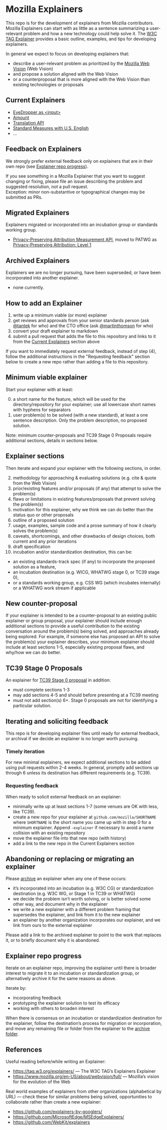 # Mozilla Explainers

This repo is for the development of explainers from Mozilla contributors.
Mozilla Explainers can start with as little as a sentence summarizing a user-relevant problem
and how a new technology could help solve it.
The [W3C TAG Explainer](https://tag.w3.org/explainers/) provides a basic outline, examples, and tips for developing explainers.

In general we expect to focus on developing explainers that:
* describe a user-relevant problem as prioritized by the [Mozilla Web Vision](https://www.mozilla.org/en-US/about/webvision/full/) (Web Vision)
* and propose a solution aligned with the Web Vision
* or a counterproposal that is more aligned with the Web Vision than existing technologies or proposals

## Current Explainers
* [EyeDropper as &lt;input>](eyedropper-input.md)
* [Amount](amount.md)
* [Translation API](translation.md)
* [Standard Measures with U.S. English](standard-measures-en-us.md)
* ...

## Feedback on Explainers
We strongly prefer external feedback only on explainers that are in their own repo (see [Explainer repo progress](#explainer-repo-progress)).

If you see something in a Mozilla Explainer that you want to suggest changing or fixing, please file an issue describing the problem and suggested resolution, not a pull request.  
Exception: minor non-substantive or typographical changes may be submitted as PRs.

## Migrated Explainers
Explainers migrated or incorporated into an incubation group or standards working group.

* [Privacy-Preserving Attribution Measurement API](https://github.com/mozilla/explainers/tree/main/archive/ppa-experiment), moved to PATWG as [Privacy-Preserving Attribution: Level 1](https://w3c.github.io/ppa/)

## Archived Explainers
Explainers we are no longer pursuing, have been superseded, or have been incorporated into another explainer.
* none currently.

## How to add an Explainer
1. write up a minimum viable (or more) explainer
2. get reviews and approvals from your senior standards person (ask [@tantek](https://github.com/tantek) for who) and the CTO office (ask [@martinthomson](https://github.com/martinthomson) for who)
3. convert your draft explainer to markdown
4. submit a pull request that adds the file to this repository and links to it from the [Current Explainers](#current-explainers) section above

If you want to immediately request external feedback, instead of step (4), follow the additional instructions in the "Requesting feedback" section below to create a new repo rather than adding a file to this repository.

## Minimum viable explainer
Start your explainer with at least:

0. a short name for the feature, which will be used for the directory/repository for your explainer; use all lowercase short names with hyphens for separators
1. user problem(s) to be solved (with a new standard), at least a one sentence description. Only the problem description, no proposed solution.

Note: minimum counter-proposals and TC39 Stage 0 Proposals require additional sections, details in sections below.

## Explainer sections
Then iterate and expand your explainer with the following sections, in order.

2. methodology for approaching & evaluating solutions (e.g. cite & quote from the Web Vision)
3. prior/existing features and/or proposals (if any) that attempt to solve the problem(s)
4. flaws or limitations in existing features/proposals that prevent solving the problem(s)
5. motivation for this explainer, why we think we can do better than the status quo or other proposals
6. outline of a proposed solution
7. usage, examples, sample code and a prose summary of how it clearly solves the problem(s)
8. caveats, shortcomings, and other drawbacks of design choices, both current and any prior iterations
9. draft specification
10. incubation and/or standardization destination, this can be:
 * an existing standards-track spec (if any) to incorporate the proposed solution as a feature,
 * an incubation destination (e.g. WICG, WHATWG stage 0, or TC39 stage 0),
 * or a standards working group, e.g. CSS WG (which incubates internally) or a WHATWG work stream if applicable

## New counter-proposal
If your explainer is intended to be a counter-proposal to an existing public explainer or group proposal, 
your explainer should include enough additional sections to provide a useful contribution 
to the existing conversation around the problem(s) being solved, and approaches already being explored. 
For example, if someone else has proposed an API to solve the problem(s) your explainer describes, 
your minimum explainer should include at least sections 1-5, 
especially existing proposal flaws, and why/how we can do better.

## TC39 Stage 0 Proposals
An explainer for [TC39 Stage 0 proposal](https://tc39.es/process-document/) in addition:
* must complete sections 1-3
* may add sections 4-5 and should before presenting at a TC39 meeting
* must not add section(s) 6+. Stage 0 proposals are not for identifying a particular solution.

## Iterating and soliciting feedback
This repo is for developing explainer files until ready for external feedback, 
or archival if we decide an explainer is no longer worth pursuing.

### Timely iteration
For new minimal explainers, 
we expect additional sections to be added 
using pull requests 
within 2-4 weeks.
In general, promptly add sections up through 6 unless its destination has different requirements (e.g. TC39).

### Requesting feedback
When ready to solicit external feedback on an explainer:
* minimally write up at least sections 1-7 (some venues are OK with less, like TC39).
* create a new repo for your explainer at `github.com/mozilla/SHORTNAME`
  where `SHORTNAME` is the short name you came up with in step 0 for a minimum explainer.
  Append `-explainer` if necessary to avoid a name collision with an existing repository
* move the explainer file into that new repo (with history)
* add a link to the new repo in the Current Explainers section

## Abandoning or replacing or migrating an explainer
Please [archive](https://github.com/mozilla/explainers/tree/main/archive) an explainer when any one of these occurs:
* it’s incorporated into an incubation (e.g. W3C CG) or standardization destination (e.g. W3C WG, or Stage 1 in TC39 or WHATWG)
* we decide the problem isn’t worth solving, or is better solved some other way, and document why in the explainer
* we write a new explainer with a different problem framing that supersedes the explainer, and link from it to the new explainer
* an explainer by another organization incorporates our explainer, and we link from ours to the external explainer

Please add a link to the archived explainer to point to the work that replaces it, or to briefly document why it is abandoned.

## Explainer repo progress
Iterate on an explainer repo, improving the explainer 
until there is broader interest to migrate it to an incubation or standardization group, 
or alternatively archive it for the same reasons as above.

Iterate by:
* incorporating feedback
* prototyping the explainer solution to test its efficacy
* working with others to broaden interest

When there is consensus on an incubation or standardization destination for the explainer, 
follow the destination’s process for migration or incorporation, 
and move any remaining file or folder from the explainer to the [archive folder](https://github.com/mozilla/explainers/tree/main/archive).

## References
Useful reading before/while writing an Explainer:
* https://tag.w3.org/explainers/ — The W3C TAG’s Explainers Explainer
* https://www.mozilla.org/en-US/about/webvision/full/ — Mozilla’s vision for the evolution of the Web

Real world examples of explainers from other organizations (alphabetical by URL) — check these for similar problems being solved, opportunities to collaborate rather than create a new explainer:
* https://github.com/explainers-by-googlers/ 
* https://github.com/MicrosoftEdge/MSEdgeExplainers/
* https://github.com/WebKit/explainers
